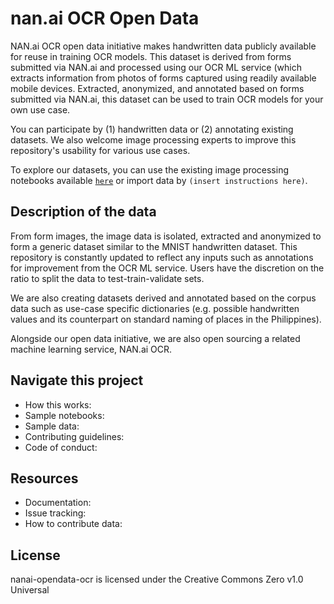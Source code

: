 # nan.ai OCR Open Data
NAN.ai OCR open data initiative makes handwritten data publicly available for reuse in training OCR models. This dataset is derived from forms submitted via NAN.ai and processed using our OCR ML service (which extracts information from photos of forms captured using readily available mobile devices. Extracted, anonymized, and annotated based on forms submitted via NAN.ai, this dataset can be used to train OCR models for your own use case.

You can participate by (1) handwritten data or (2) annotating existing datasets. We also welcome image processing experts to improve this repository's usability for various use cases.

To explore our datasets, you can use the existing image processing notebooks available [`here`](#code) or import data by ``(insert instructions here)``.

## Description of the data
From form images, the image data is isolated, extracted and anonymized to form a generic dataset similar to the MNIST handwritten dataset. This repository is constantly updated to reflect any inputs such as annotations for improvement from the OCR ML service. Users have the discretion on the ratio to split the data to test-train-validate sets.

We are also creating datasets derived and annotated based on the corpus data such as use-case specific dictionaries (e.g. possible handwritten values and its counterpart on standard naming of places in the Philippines).

Alongside our open data initiative, we are also open sourcing a related machine learning service, NAN.ai OCR.

## Navigate this project
* How this works: <link>
* Sample notebooks: <link>
* Sample data: <link>
* Contributing guidelines: <link> 
* Code of conduct: <link>

## Resources
* Documentation: <link>
* Issue tracking: <link>
* How to contribute data: <link>

## License
nanai-opendata-ocr is licensed under the Creative Commons Zero v1.0 Universal

